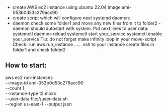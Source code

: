 
- create AWS ec2 instance using ubuntu 22.04 image ami-053b0d53c279acc90
- create script which will configure next systemd daemon:
- daemon check some folder1 and move any new files from it to folder2 - daemon should autostart with system. Put next lines to user data:
  systemctl daemon-reload systemctl start your_service systemctl enable your_service
  Tip: do not forget make infinity loop in your move-script
  Check:
  run aws run_instance ......
  ssh to your instance
  create files in folder1 and check folder2

## How to start: 
aws ec2 run-instances \
--image-id ami-053b0d53c279acc90 \
--count 1 \
--instance-type t2.micro \
--user-data file://user-data.sh \
--region us-east-1 --output json